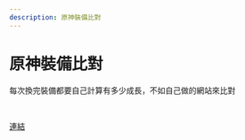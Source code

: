 ```yaml
---
description: 原神裝備比對
---
```


# 原神裝備比對


每次換完裝備都要自己計算有多少成長，不如自己做的網站來比對

<br/>

[連結](https://samamy888.github.io/GenshinArtifacts/index)
